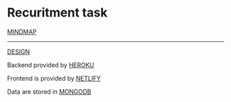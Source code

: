 # Recuritment task

[MINDMAP](https://www.figma.com/file/BXbZpCu7aOeLOIyjx4rwE6/Untitled?node-id=0%3A1)

---

[DESIGN](https://www.figma.com/file/gXvQTswsTUA0s6e0TprQo8/Untitled)


Backend provided by [HEROKU](https://recruitment-task-tc.herokuapp.com/)


Frontend is provided by [NETLIFY](https://romantic-shirley-815923.netlify.app/)


Data are stored in [MONGODB](https://www.mongodb.com/cloud/atlas/lp/try2?utm_source=google&utm_campaign=gs_emea_poland_search_core_brand_atlas_desktop&utm_term=mongodb%20atlas&utm_medium=cpc_paid_search&utm_ad=e&utm_ad_campaign_id=12212624548&gclid=Cj0KCQjws-OEBhCkARIsAPhOkIZ5gQX6aXNwOsKEMCeBTw_qXZjmCJZ555XwIyK0574r9pxbpmVyRaUaAr8kEALw_wcB)
